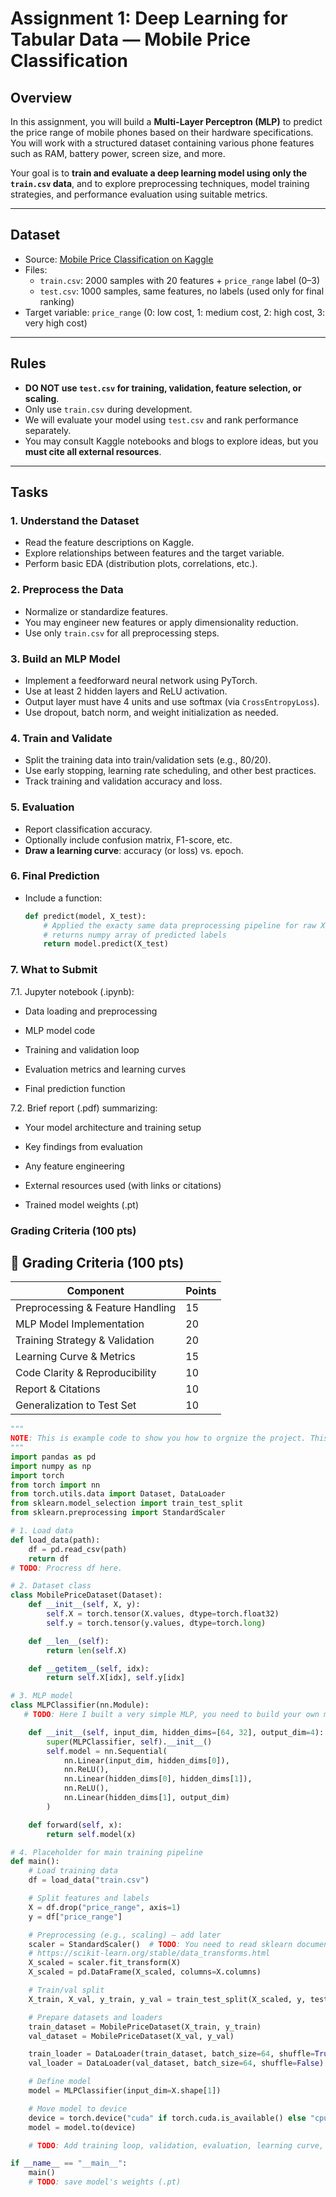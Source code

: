 # Assignment 1: Deep Learning for Tabular Data — Mobile Price Classification

## Overview

In this assignment, you will build a **Multi-Layer Perceptron (MLP)** to predict the price range of mobile phones based on their hardware specifications. You will work with a structured dataset containing various phone features such as RAM, battery power, screen size, and more.

Your goal is to **train and evaluate a deep learning model using only the `train.csv` data**, and to explore preprocessing techniques, model training strategies, and performance evaluation using suitable metrics.

---

## Dataset

- Source: [Mobile Price Classification on Kaggle](https://www.kaggle.com/datasets/iabhishekofficial/mobile-price-classification)
- Files:
  - `train.csv`: 2000 samples with 20 features + `price_range` label (0–3)
  - `test.csv`: 1000 samples, same features, no labels (used only for final ranking)
- Target variable: `price_range` (0: low cost, 1: medium cost, 2: high cost, 3: very high cost)

---

## Rules

- **DO NOT use `test.csv` for training, validation, feature selection, or scaling**.
- Only use `train.csv` during development.
- We will evaluate your model using `test.csv` and rank performance separately.
- You may consult Kaggle notebooks and blogs to explore ideas, but you **must cite all external resources**.

---

## Tasks

### 1. Understand the Dataset
- Read the feature descriptions on Kaggle.
- Explore relationships between features and the target variable.
- Perform basic EDA (distribution plots, correlations, etc.).

### 2. Preprocess the Data
- Normalize or standardize features.
- You may engineer new features or apply dimensionality reduction.
- Use only `train.csv` for all preprocessing steps.

### 3. Build an MLP Model
- Implement a feedforward neural network using PyTorch.
- Use at least 2 hidden layers and ReLU activation.
- Output layer must have 4 units and use softmax (via `CrossEntropyLoss`).
- Use dropout, batch norm, and weight initialization as needed.

### 4. Train and Validate
- Split the training data into train/validation sets (e.g., 80/20).
- Use early stopping, learning rate scheduling, and other best practices.
- Track training and validation accuracy and loss.

### 5. Evaluation
- Report classification accuracy.
- Optionally include confusion matrix, F1-score, etc.
- **Draw a learning curve**: accuracy (or loss) vs. epoch.

### 6. Final Prediction
- Include a function:
  ```python
  def predict(model, X_test):
      # Applied the exacty same data preprocessing pipeline for raw X_test to get X_test
      # returns numpy array of predicted labels
      return model.predict(X_test)
   ```

### 7. What to Submit
7.1. Jupyter notebook (.ipynb):

* Data loading and preprocessing

* MLP model code

* Training and validation loop

* Evaluation metrics and learning curves

* Final prediction function

7.2. Brief report (.pdf) summarizing:

* Your model architecture and training setup

* Key findings from evaluation

* Any feature engineering

* External resources used (with links or citations)

* Trained model weights (.pt)

### Grading Criteria (100 pts)
## 🏁 Grading Criteria (100 pts)

| Component                         | Points |
|----------------------------------|--------|
| Preprocessing & Feature Handling | 15     |
| MLP Model Implementation         | 20     |
| Training Strategy & Validation   | 20     |
| Learning Curve & Metrics         | 15     |
| Code Clarity & Reproducibility   | 10     |
| Report & Citations               | 10     |
| Generalization to Test Set       | 10     |

```python
"""
NOTE: This is example code to show you how to orgnize the project. This code does not contain feature propressing.
"""
import pandas as pd
import numpy as np
import torch
from torch import nn
from torch.utils.data import Dataset, DataLoader
from sklearn.model_selection import train_test_split
from sklearn.preprocessing import StandardScaler

# 1. Load data
def load_data(path):
    df = pd.read_csv(path)
    return df
# TODO: Procress df here.

# 2. Dataset class
class MobilePriceDataset(Dataset):
    def __init__(self, X, y):
        self.X = torch.tensor(X.values, dtype=torch.float32)
        self.y = torch.tensor(y.values, dtype=torch.long)

    def __len__(self):
        return len(self.X)

    def __getitem__(self, idx):
        return self.X[idx], self.y[idx]

# 3. MLP model
class MLPClassifier(nn.Module):
   # TODO: Here I built a very simple MLP, you need to build your own model.

    def __init__(self, input_dim, hidden_dims=[64, 32], output_dim=4):
        super(MLPClassifier, self).__init__()
        self.model = nn.Sequential(
            nn.Linear(input_dim, hidden_dims[0]),
            nn.ReLU(),
            nn.Linear(hidden_dims[0], hidden_dims[1]),
            nn.ReLU(),
            nn.Linear(hidden_dims[1], output_dim)
        )

    def forward(self, x):
        return self.model(x)

# 4. Placeholder for main training pipeline
def main():
    # Load training data
    df = load_data("train.csv")

    # Split features and labels
    X = df.drop("price_range", axis=1)
    y = df["price_range"]

    # Preprocessing (e.g., scaling) — add later
    scaler = StandardScaler()  # TODO: You need to read sklearn document. 
    # https://scikit-learn.org/stable/data_transforms.html
    X_scaled = scaler.fit_transform(X)
    X_scaled = pd.DataFrame(X_scaled, columns=X.columns)

    # Train/val split
    X_train, X_val, y_train, y_val = train_test_split(X_scaled, y, test_size=0.2, random_state=42)

    # Prepare datasets and loaders
    train_dataset = MobilePriceDataset(X_train, y_train)
    val_dataset = MobilePriceDataset(X_val, y_val)

    train_loader = DataLoader(train_dataset, batch_size=64, shuffle=True)
    val_loader = DataLoader(val_dataset, batch_size=64, shuffle=False)

    # Define model
    model = MLPClassifier(input_dim=X.shape[1])

    # Move model to device
    device = torch.device("cuda" if torch.cuda.is_available() else "cpu")
    model = model.to(device)

    # TODO: Add training loop, validation, evaluation, learning curve, etc.

if __name__ == "__main__":
    main()
    # TODO: save model's weights (.pt)
```